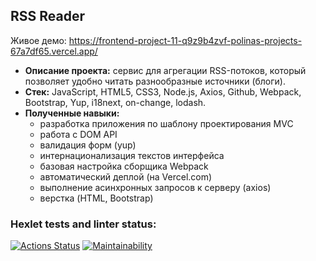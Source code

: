 ## RSS Reader
Живое демо: https://frontend-project-11-q9z9b4zvf-polinas-projects-67a7df65.vercel.app/

- **Описание проекта:** сервис для агрегации RSS-потоков, который позволяет удобно читать разнообразные источники (блоги).
- **Стек:** JavaScript, HTML5, CSS3, Node.js, Axios, Github, Webpack, Bootstrap, Yup, i18next, on-change, lodash.
- **Полученные навыки:**
  - разработка приложения по шаблону проектирования MVC
  - работа с DOM API
  - валидация форм (yup)
  - интернационализация текстов интерфейса
  - базовая настройка сборщика Webpack
  - автоматический деплой (на Vercel.com)
  - выполнение асинхронных запросов к серверу (axios)
  - верстка (HTML, Bootstrap)


### Hexlet tests and linter status:
[![Actions Status](https://github.com/polinagv/frontend-project-11/actions/workflows/hexlet-check.yml/badge.svg)](https://github.com/polinagv/frontend-project-11/actions) [![Maintainability](https://api.codeclimate.com/v1/badges/0ede5f217055d1a1faa4/maintainability)](https://codeclimate.com/github/polinagv/frontend-project-lvl1/maintainability)
